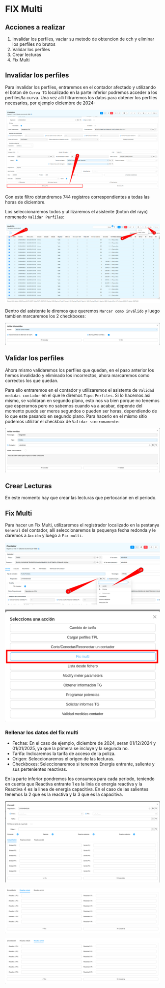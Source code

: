 # FIX Multi

## Acciones a realizar

1. Invalidar los perfiles, vaciar su metodo de obtencion de cch y eliminar los perfiles no brutos
2. Validar los perfiles
3. Crear lecturas
4. Fix Multi

## Invalidar los perfiles

Para invalidar los perfiles, entraremos en el contador afectado y utilizando el boton de `Curva TG` localizado en la parte inferior podremos acceder a los perfiles/la curva. Una vez alli filtraremos los datos para obtener los perfiles necesarios, por ejemplo diciembre de 2024:

![filtro_perfiles]

Con este filtro obtendremos 744 registros correspondientes a todas las horas de diciembre.

Los seleccionaremos todos y utilizaremos el asistente (boton del rayo) nomenado `Validar Perfiles`:

![perfiles_validar_wizard]

Dentro del asistente le diremos que queremos `Marcar como inválido` y luego tambien marcaremos los 2 checkboxes:

![wizard_validate_profiles]

## Validar los perfiles

Ahora mismo validaremos los perfiles que quedan, en el paso anterior los hemos invalidado y eliminado los incorrectos, ahora marcaremos como correctos los que quedan.

Para ello entraremos en el contador y utilizaremos el asistente de `Validad medidas contador` en el que le diremos `Tipo`: `Perfiles`. Si lo hacemos asi mismo, se validaran en segundo plano, esto nos va bien porque no tenemos que esperarnos pero no sabemos cuando va a acabar, depende del momento puede ser meros segundos o pueden ser horas, dependiendo de lo que este pasando en segundo plano. Para hacerlo en el mismo sitio podemos utilizar el checkbox de `Validar sincronamente`:

![wizard_validate_measures_meter]

## Crear Lecturas

En este momento hay que crear las lecturas que pertocarian en el periodo.

## Fix Multi

Para hacer un Fix Multi, utilizaremos el registrador localizado en la pestanya `General` del contador, alli seleccionaremos la pequenya fecha redonda y le daremos a `Acción` y luego a `Fix multi`.

![register_actions_from_meter]

![fix_multi_action_list]

### Rellenar los datos del fix multi

- Fechas: En el caso de ejemplo, diciembre de 2024, seran 01/12/2024 y 01/01/2025, ya que la primera se incluye y la segunda no.
- Tarifa: Indicaremos la tarifa de acceso de la poliza.
- Origen: Seleccionaremos el origen de las lecturas.
- Checkboxes: Seleccionaremos si tenemos Energia entrante, saliente y sus pertenientes reactivas.

En la parte inferior pondremos los consumos para cada periodo, teniendo en cuenta que Reactiva entrante 1 es la linia de energia reactiva y la Reactiva 4 es la linea de energia capacitiva. En el caso de las salientes tenemos la 2 que es la reactiva y la 3 que es la capacitiva.

![fix_multi_image]

![fix_multi_in_reactive]

![fix_multi_out_reactive]

[filtro_perfiles]:/gisce/procediments/fix_multi/filtro_perfiles.png
[perfiles_validar_wizard]:/gisce/procediments/fix_multi/perfiles_validar_wizard.png
[wizard_validate_profiles]:/gisce/procediments/fix_multi/wizard_validate_profiles.png
[wizard_validate_measures_meter]:/gisce/procediments/fix_multi/wizard_validate_measures_meter.png
[register_actions_from_meter]:/gisce/procediments/fix_multi/register_actions_from_meter.png
[fix_multi_action_list]:/gisce/procediments/fix_multi/fix_multi_action_list.png
[fix_multi_image]:/gisce/procediments/fix_multi/fix_multi_image.png
[fix_multi_in_reactive]:/gisce/procediments/fix_multi/fix_multi_in_reactive.png
[fix_multi_out_reactive]:/gisce/procediments/fix_multi/fix_multi_out_reactive.png
